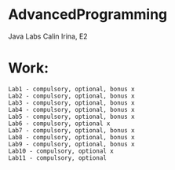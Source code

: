 # AdvancedProgramming
Java Labs
Calin Irina, E2

# Work:
	Lab1 - compulsory, optional, bonus x 
	Lab2 - compulsory, optional, bonus x 
	Lab3 - compulsory, optional, bonus x 
	Lab4 - compulsory, optional, bonus x 
	Lab5 - compulsory, optional, bonus x 
	Lab6 - compulsory, optional x 
	Lab7 - compulsory, optional, bonus x 
	Lab8 - compulsory, optional, bonus x
	Lab9 - compulsory, optional, bonus x
	Lab10 - compulsory, optional x
	Lab11 - compulsory, optional
